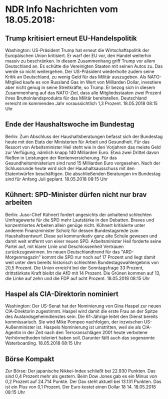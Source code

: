# NDR Info Nachrichten vom 18.05.2018:


## Trump kritisiert erneut EU-Handelspolitik
Washington: US-Präsident Trump hat erneut die Wirtschaftspolitik der Europäischen Union kritisiert. Er warf der EU vor, den Handel weiterhin massiv zu beschränken. In diesem Zusammenhang griff Trump vor allem Deutschland an. Es schütte die Vereinigten Staaten mit seinen Autos zu. Das werde so nicht weitergehen. Der US-Präsident wiederholte zudem seine Kritik an Deutschland, zu wenig Geld für das Militär auszugeben. Als NATO-Mitglied kaufe es von Russland Gas im Wert von Milliarden Dollar, investiere aber nicht genug in seine Streitkräfte, so Trump. Er bezog sich in diesem Zusammenhang auf das NATO-Ziel, dass alle Mitgliedsstaaten zwei Prozent ihres Bruttoinlandsprodukts für das Militär bereitstellen. Deutschland erreicht im kommenden Jahr voraussichtlich 1,3 Prozent. 18.05.2018 08:15 Uhr 

## Ende der Haushaltswoche im Bundestag
Berlin: Zum Abschluss der Haushaltsberatungen befasst sich der Bundestag heute mit den Etats der Ministerien für Arbeit und Gesundheit. Für das Ressort von Arbeitsminister Heil steht wie in den Vorjahren das meiste Geld zur Verfügung, nämlich knapp 140 Milliarden Euro. Etwa zwei Drittel davon fließen in Leistungen der Rentenversicherung. Für das Gesundheitsministerium sind rund 15 Milliarden Euro vorgesehen. Nach der Schlussrunde heute wird sich der Haushaltsausschuss mit den Etatentwürfen beschäftigen. Die abschließenden Beratungen im Bundestag sind für Anfang Juli geplant. 18.05.2018 08:15 Uhr 

## Kühnert: SPD-Minister dürfen nicht nur brav arbeiten
Berlin: Juso-Chef Kühnert fordert angesichts der anhaltend schlechten Umfragewerte für die SPD mehr Lautstärke in den Debatten. Braves und konzentriertes Arbeiten allein genüge nicht. Kühnert kritisierte unter anderem Finanzminister Scholz für dessen Bundestagsrede zum Haushaltsentwurf. Diese sei kommunikativ ganz alte Schule gewesen und damit weit entfernt von einer neuen SPD. Arbeitsminister Heil forderte seine Partei auf, mit klarer Linie und Geschlossenheit Vertrauen zurückzugewinnen. Im neuen Deutschlandtrend für das "ARD-Morgenmagazin" kommt die SPD nur noch auf 17 Prozent und liegt damit weit unter dem bereits historisch schlechten Bundestagswahlergebnis von 20,5 Prozent. Die Union erreicht bei der Sonntagsfrage 33 Prozent, drittstärkste Kraft bleibt die AfD mit 14 Prozent. Die Grünen kommen auf 13, die Linke auf zehn und die FDP auf acht Prozent. 18.05.2018 08:15 Uhr 

## Haspel als CIA-Direktorin nominiert
Washington: Der US-Senat hat der Nominierung von Gina Haspel zur neuen CIA-Direktorin zugestimmt. Haspel wird damit die erste Frau an der Spitze des Auslandsgeheimdienstes sein. Die 61-Jährige leitet den Dienst bereits kommissarisch. Sie wird Mike Pompeo nachfolgen, der inzwischen US-Außenminister ist. Haspels Nominierung ist umstritten, weil sie als CIA-Agentin in der Zeit nach den Terroranschlägen 2001 heute verbotene Verhörmethoden toleriert haben soll. Darunter fällt auch das sogenannte Waterboarding. 18.05.2018 08:15 Uhr 

## Börse Kompakt
Zur Börse: Der japanische Nikkei-Index schließt bei 22.930 Punkten. Das sind 0,4 Prozent mehr als gestern. Beim Dow Jones gab es ein Minus von 0,2 Prozent auf 24.714 Punkte. Der Dax steht aktuell bei 13.131 Punkten. Das ist ein Plus von 0,1 Prozent. Der Euro kostet einen Dollar 18 14. 18.05.2018 08:15 Uhr 
